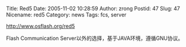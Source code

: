 Title: Red5
Date: 2005-11-02 10:28:59
Author: zrong
Postid: 47
Slug: 47
Nicename: red5
Category: news
Tags: fcs, server

<http://www.osflash.org/red5>

Flash Communication Server以外的选择，基于JAVA环境，遵循GNU协议。

